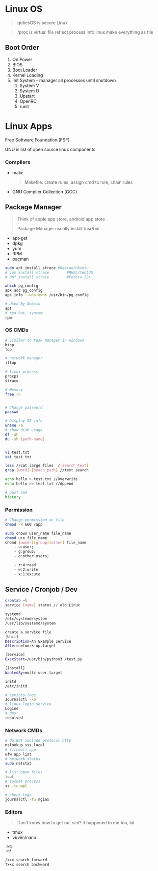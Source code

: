 # Linux OS 
> qubesOS is secure Linux 

> /proc is virtual file reflect process info
linux make everything as file

## Boot Order
1. On Power
2. BIOS
3. Boot Loader
4. Kernel Loading
5. Init System - manager all processes until shutdown
   1. System V
   2. System D
   3. Upstart
   4. OpenRC
   5. runit

# Linux Apps

Free Software Foundation (FSF) 

GNU is list of open source linux components

### Compilers
- make
  > Makefile: create rules, assign cmd to rule, chain rules
- GNU Compiler Collection (GCC)


## Package Manager 
> Think of apple app store, android app store
> 
> Package Manager usually install /usr/bin

- apt-get
- dpkg
- yum
- RPM
- pacman

```bash
sudo apt install strace	#Debian/Ubuntu 
# yum install strace		#RHEL/CentOS
# dnf install strace		#Fedora 22+

which pg_config
apk add pg_config
apk info --who-owns /usr/bin/pg_config

# Used By Debain
apt
# red hat, syntom
rpm
```

### OS CMDs
```bash
# Similar to task manager in Windows 
htop
top

# network manager
iftop

# linux process
procps
strace

# Memory
free -h


# Change password
passwd

# Display OS info
uname -a
# show disk usage
df -ah
du -sh [path-name]


vi test.txt
cat test.txt

less //cat large files  /[search_text]
grep [word] [seach_path] //text search

echo hello > test.txt //Overwrite
echo hello >> test.txt //Append

# past cmd
history
```

### Permission
```bash
# Change permission on file
chmod -R 660 /app

sudo chown user_name file_name
chmod u+x file_name
chomd [owner][group][other] file_name
    - u:user;
    - g:group;
    - o:other users;

    - r:4:read
    - w:2:write
    - x:1:excute

```

## Service / Cronjob / Dev
```bash
crontab –l
service [name] status // old Linux

systemd
/etc/systemd/system
/usr/lib/systemd/system

create a service file
[Unit]
Description=An Example Service
After=network-up.target

[Service]
ExecStart=/usr/bin/python3 /test.py

[Install]
WantedBy=multi-user.target

initd
/etc/initd

# sevices logs
Journalctl -xe
# linux login service
Logind
# dns
resolved
```

### Network CMDs
```bash
# do NOT include protocol http
nslookup sss.local
# firewall app
ufw app list
# network status
sudo netstat

# list open files
lsof
# socket process
ss -tunapl

# check logs
journalctl -fu nginx
```

### Editors
> Don't know how to get out vim? It happened to me too, lol
- tmux
- vi/vim/nano
```bash
:wq
:q!

/xxx search forward
?xxx search backward
```

